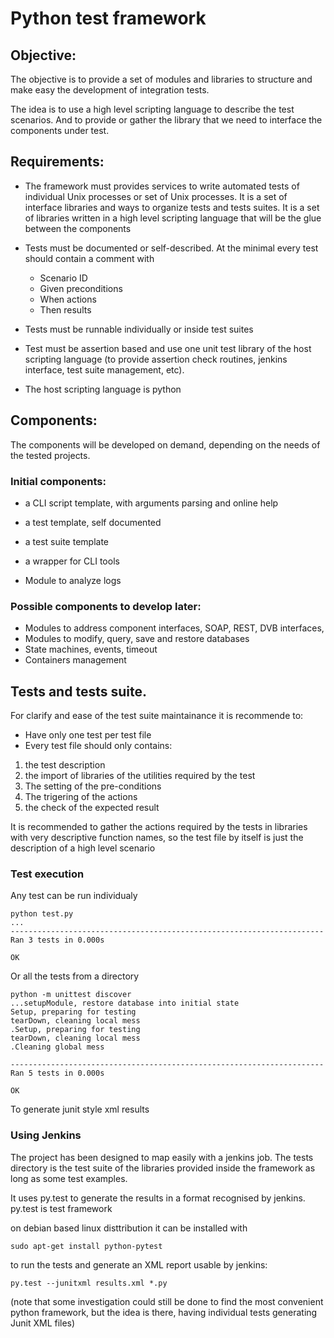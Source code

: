 # Python test framework

## Objective:

The objective is to provide a set of modules and libraries to structure and make easy the development of integration tests.

The idea is to use a high level scripting language to describe the test scenarios. And to provide or gather the library that we need to interface the components under test. 

## Requirements:


  * The framework must provides services to write automated tests of individual Unix processes or set of Unix processes. It is a set of interface libraries and ways to organize tests and tests suites. It is a set of libraries written in a high level scripting language that will be the glue between the components
  * Tests must be documented or self-described. At the minimal every test should contain a comment with
  
    * Scenario ID
    * Given preconditions
    * When actions
    * Then results

  * Tests must be runnable individually or inside test suites
  * Test must be assertion based and use one unit test library of the host scripting language (to provide assertion check routines, jenkins interface, test suite management, etc).
  * The host scripting language is python



## Components:

The components will be developed on demand, depending on the needs of the tested projects. 

### Initial components:

  * a CLI script template, with arguments parsing and online help
  * a test template, self documented
  * a test suite template
  * a wrapper for CLI tools


  * Module to analyze logs


### Possible components to develop later:

  * Modules to address component interfaces, SOAP, REST, DVB interfaces, 
  * Modules to modify, query, save and restore databases
  * State machines, events, timeout
  * Containers management

## Tests and tests suite.

For clarify and ease of the test suite maintainance it is recommende to:
  * Have only one test per test file
  * Every test file should only contains:
  
  1. the test description
  2. the import of libraries of the utilities required by the test
  3. The setting of the pre-conditions
  4. The trigering of the actions
  5. the check of the expected result

It is recommended to gather the actions required by the tests in libraries with very descriptive function names, so the test file by itself is just the description of a high level scenario

### Test execution

Any test can be run individualy

    python test.py
    ...
    ----------------------------------------------------------------------
    Ran 3 tests in 0.000s

    OK

Or all the tests from a directory

    python -m unittest discover
    ...setupModule, restore database into initial state
    Setup, preparing for testing
    tearDown, cleaning local mess
    .Setup, preparing for testing
    tearDown, cleaning local mess
    .Cleaning global mess

    ----------------------------------------------------------------------
    Ran 5 tests in 0.000s

    OK

To generate junit style xml results
    
### Using Jenkins

The project has been designed to map easily with a jenkins job. The tests directory is the test suite of the libraries provided inside the framework as long as some test examples.

It uses py.test to generate the results in a format recognised by jenkins. py.test is test framework

on debian based linux disttribution it can be installed with
   
    sudo apt-get install python-pytest

to run the tests and generate an XML report usable by jenkins:

    py.test --junitxml results.xml *.py
    
(note that some investigation could still be done to find the most convenient python framework, but the idea is there, having individual tests generating Junit XML files)

